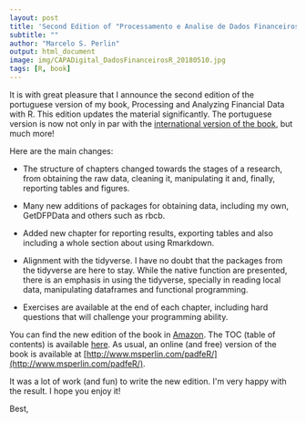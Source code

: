 ```yaml
---
layout: post
title: 'Second Edition of "Processamento e Analise de Dados Financeiros com o R"'
subtitle: ""
author: "Marcelo S. Perlin"
output: html_document
image: img/CAPADigital_DadosFinanceirosR_20180510.jpg
tags: [R, book]
---
```


It is with great pleasure that I announce the second edition of the portuguese version of my book, Processing and Analyzing Financial Data with R. This edition updates the material significantly. The portuguese version is now not only in par with the [international version of the book](https://www.amazon.com/dp/B071DTSCPS), but much more!

Here are the main changes:

- The structure of chapters changed towards the stages of a research, from obtaining the raw data, cleaning it, manipulating it and, finally, reporting tables and figures.

- Many new additions of packages for obtaining data, including my own, GetDFPData and others such as rbcb. 

- Added new chapter for reporting results, exporting tables and also including a whole section about using Rmarkdown.

- Alignment with the tidyverse. I have no doubt that the packages from the tidyverse are here to stay. While the native function are presented, there is an emphasis in using the tidyverse, specially in reading local data, manipulating dataframes and functional programming. 

- Exercises are available at the end of each chapter, including hard questions that will challenge your programming ability.

You can find the new edition of the book in [Amazon](https://www.amazon.com.br/dp/B07DN4M357). The TOC (table of contents) is available [here](https://msperlin.github.io/content/pafdr%20files/padfeR_ed2_TOC.pdf). As usual, an online (and free) version of the book is available at [http://www.msperlin.com/padfeR/](http://www.msperlin.com/padfeR/).

It was a lot of work (and fun) to write the new edition. I'm very happy with the result. I hope you enjoy it!

Best,



